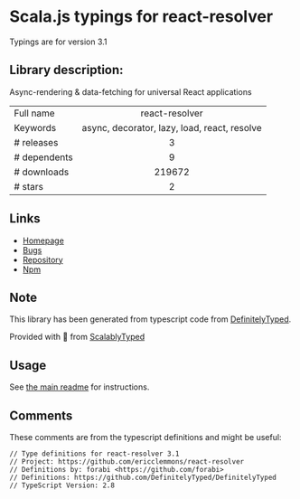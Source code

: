 
# Scala.js typings for react-resolver

Typings are for version 3.1

## Library description:
Async-rendering & data-fetching for universal React applications

|                    |                 |
| ------------------ | :-------------: |
| Full name          | react-resolver |
| Keywords           | async, decorator, lazy, load, react, resolve |
| # releases         | 3 |
| # dependents       | 9 |
| # downloads        | 219672 |
| # stars            | 2 |

## Links
- [Homepage](https://github.com/ericclemmons/react-resolver)
- [Bugs](https://github.com/ericclemmons/react-resolver/issues)
- [Repository](https://github.com/ericclemmons/react-resolver)
- [Npm](https://www.npmjs.com/package/react-resolver)
    


## Note
This library has been generated from typescript code from [DefinitelyTyped](https://definitelytyped.org).

Provided with :purple_heart: from [ScalablyTyped](https://github.com/oyvindberg/ScalablyTyped)

## Usage
See [the main readme](../../readme.md) for instructions.

## Comments

These comments are from the typescript definitions and might be useful:
```
// Type definitions for react-resolver 3.1
// Project: https://github.com/ericclemmons/react-resolver
// Definitions by: forabi <https://github.com/forabi>
// Definitions: https://github.com/DefinitelyTyped/DefinitelyTyped
// TypeScript Version: 2.8

```

